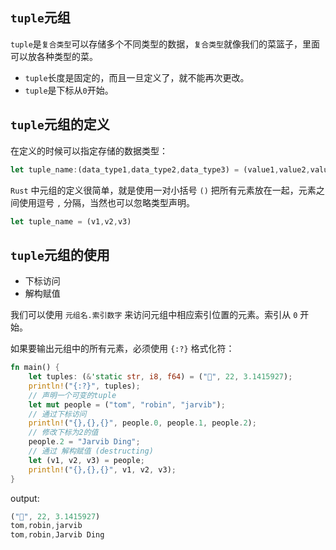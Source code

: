## `tuple`元组

`tuple`是`复合类型`可以存储多个不同类型的数据，`复合类型`就像我们的菜篮子，里面可以放各种类型的菜。

- `tuple`长度是固定的，而且一旦定义了，就不能再次更改。
- `tuple`是下标从`0`开始。

## `tuple`元组的定义

在定义的时候可以指定存储的数据类型：

```rust linenums='1'
let tuple_name:(data_type1,data_type2,data_type3) = (value1,value2,value3);
```

`Rust` 中元组的定义很简单，就是使用一对小括号 `()` 把所有元素放在一起，元素之间使用逗号 `,` 分隔，当然也可以忽略类型声明。

```rust linenums='1'
let tuple_name = (v1,v2,v3)
```


## `tuple`元组的使用

- 下标访问
- 解构赋值

我们可以使用 `元组名.索引数字` 来访问元组中相应索引位置的元素。索引从 `0` 开始。

如果要输出元组中的所有元素，必须使用 `{:?}` 格式化符：

```rust linenums='1'
fn main() {
    let tuples: (&'static str, i8, f64) = ("🦀", 22, 3.1415927);
    println!("{:?}", tuples);
    // 声明一个可变的tuple
    let mut people = ("tom", "robin", "jarvib");
    // 通过下标访问
    println!("{},{},{}", people.0, people.1, people.2);
    // 修改下标为2的值
    people.2 = "Jarvib Ding";
    // 通过 解构赋值 (destructing)
    let (v1, v2, v3) = people;
    println!("{},{},{}", v1, v2, v3);
}
```
output:
```rust linenums='1'
("🦀", 22, 3.1415927)
tom,robin,jarvib
tom,robin,Jarvib Ding
```
